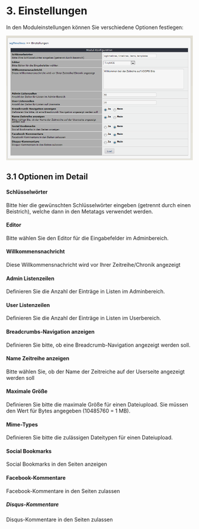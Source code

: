 # 3. Einstellungen

In den Moduleinstellungen können Sie verschiedene Optionen festlegen:<br/>

![](../assets/3preferences.png)

## 3.1 Optionen im Detail
#### Schlüsselwörter
Bitte hier die gewünschten Schlüsselwörter eingeben (getrennt durch einen Beistrich), welche dann in den Metatags verwendet werden.

#### Editor
Bitte wählen Sie den Editor für die Eingabefelder im Adminbereich.

#### Willkommensnachricht
Diese Willkommensnachricht wird vor Ihrer Zeitreihe/Chronik angezeigt

#### Admin Listenzeilen
Definieren Sie die Anzahl der Einträge in Listen im Adminbereich.

#### User Listenzeilen
Definieren Sie die Anzahl der Einträge in Listen im Userbereich.

#### Breadcrumbs-Navigation anzeigen
Definieren Sie bitte, ob eine Breadcrumb-Navigation angezeigt werden soll.

#### Name Zeitreihe anzeigen
Bitte wählen Sie, ob der Name der Zeitreiche auf der Userseite angezeigt werden soll

#### Maximale Größe
Definieren Sie bitte die maximale Größe für einen Dateiupload. Sie müssen den Wert für Bytes angegeben (10485760 = 1 MB).

#### Mime-Types
Definieren Sie bitte die zulässigen Dateitypen für einen Dateiupload.

#### Social Bookmarks
Social Bookmarks in den Seiten anzeigen

#### Facebook-Kommentare
Facebook-Kommentare in den Seiten zulassen

##### Disqus-Kommentare
Disqus-Kommentare in den Seiten zulassen
